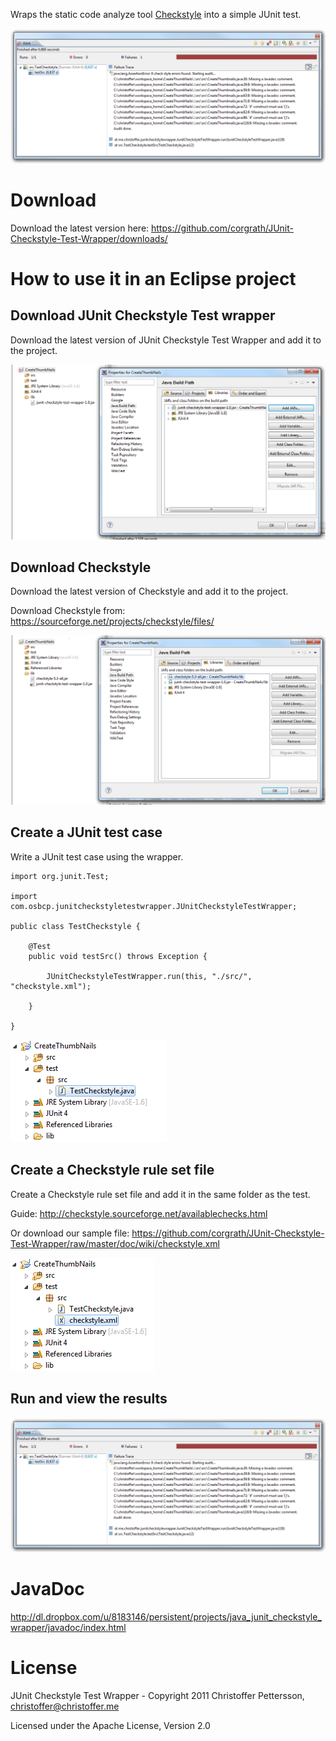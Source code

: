 Wraps the static code analyze tool [Checkstyle](http://checkstyle.sourceforge.net/) into a simple JUnit test. 

![alt text](https://github.com/corgrath/JUnit-Checkstyle-Test-Wrapper/raw/master/doc/wiki/results.png "The JUnit results in Eclipse")

Download
========================================
Download the latest version here:
https://github.com/corgrath/JUnit-Checkstyle-Test-Wrapper/downloads/


How to use it in an Eclipse project
========================================

Download JUnit Checkstyle Test wrapper
----------------------------------------

Download the latest version of JUnit Checkstyle Test Wrapper and add it to the project. 

![alt text](https://github.com/corgrath/JUnit-Checkstyle-Test-Wrapper/raw/master/doc/wiki/install_checkstyle_wrapper.png "Download JUnit-Checkstyle-Test-Wrapper and add it to Eclipse")

Download Checkstyle
----------------------------------------

Download the latest version of Checkstyle and add it to the project.

Download Checkstyle from: https://sourceforge.net/projects/checkstyle/files/ 

![alt text](https://github.com/corgrath/JUnit-Checkstyle-Test-Wrapper/raw/master/doc/wiki/install_checkstyle.png "Download Checkstyle and add it to Eclipse")

Create a JUnit test case
----------------------------------------

Write a JUnit test case using the wrapper.

	import org.junit.Test;
	
	import com.osbcp.junitcheckstyletestwrapper.JUnitCheckstyleTestWrapper;
	
	public class TestCheckstyle {
	
		@Test
		public void testSrc() throws Exception {
	
			JUnitCheckstyleTestWrapper.run(this, "./src/", "checkstyle.xml");
	
		}
	
	}
		
![alt text](https://github.com/corgrath/JUnit-Checkstyle-Test-Wrapper/raw/master/doc/wiki/eclipse_testcheckstyle.png "Create the JUnit test in Eclipse")

Create a Checkstyle rule set file
----------------------------------------

Create a Checkstyle rule set file and add it in the same folder as the test.

Guide: http://checkstyle.sourceforge.net/availablechecks.html

Or download our sample file: https://github.com/corgrath/JUnit-Checkstyle-Test-Wrapper/raw/master/doc/wiki/checkstyle.xml

![alt text](https://github.com/corgrath/JUnit-Checkstyle-Test-Wrapper/raw/master/doc/wiki/eclipse_checkstyle_xml.png "Create the rule files for Checkstyle")

Run and view the results
----------------------------------------

![alt text](https://github.com/corgrath/JUnit-Checkstyle-Test-Wrapper/raw/master/doc/wiki/results.png "The JUnit results in Eclipse")

JavaDoc
========================================

http://dl.dropbox.com/u/8183146/persistent/projects/java_junit_checkstyle_wrapper/javadoc/index.html


License
========================================

JUnit Checkstyle Test Wrapper - Copyright 2011 Christoffer Pettersson, christoffer@christoffer.me

Licensed under the Apache License, Version 2.0